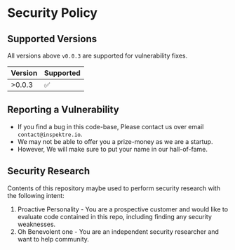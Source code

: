 # Security Policy

## Supported Versions
All versions above `v0.0.3` are supported for vulnerability fixes.

| Version | Supported          |
| ------- | ------------------ |
| >0.0.3   | :white_check_mark: |


## Reporting a Vulnerability

- If you find a bug in this code-base, Please contact us over email `contact@inspektre.io`.
- We may not be able to offer you a prize-money as we are a startup.
- However, We will make sure to put your name in our hall-of-fame.


## Security Research 

Contents of this repository maybe used to perform security research with the following intent:
1. Proactive Personality - You are a prospective customer and would like to evaluate code contained in this repo, including finding any security weaknesses.
2. Oh Benevolent one - You are an independent security researcher and want to help community.
